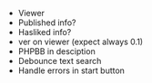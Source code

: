 - Viewer
- Published info?
- Hasliked info?
- ver on viewer (expect always 0.1)
- PHPBB in desciption
- Debounce text search
- Handle errors in start button

